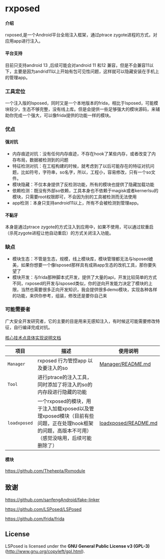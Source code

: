 # rxposed

#### 介绍
rxposed,是一个Android平台全局注入框架，通过ptrace zygote进程的方式，对应用app进行注入。


#### 平台支持
目前只支持android 13 ,后续可能会对android 11 和12 兼容，但是不会兼容11以下，主要是因为andrid11以上开始有包可见性问题，这样就可以隐藏安装在手机上的管理app。

### 工具定位
一个注入版的lsposed，同时又是一个本地版本的frida，相比于lsposed，可能模块较少，生态不够完整，没有线上库。但是会提供一些足够强大的模块源码，来辅助你完成一个强大，可以像frida提供的功能一样的模块。



### 优点

#### 强对抗

+ 内存痕迹对抗：没有任何内存痕迹，不存在hook了某些内存，或者改变了内存布局，数据被检测到的问题
+ 特征检测对抗：在工程构建的时候，就考虑到了以后可能存在的特征对抗问题，比如符号，字符串，so名字，所以，工程小，容易修改，只有一个so文件。
+ 模块隐藏：不仅本身提供了反检测功能，所有的模块也提供了隐藏加载功能
+ 依赖检测：既没有外部so依赖，工具本身也不依赖于magisk或者kernerlsu的模块，只需要root权限即可，不会因为别的工具被检测而无法使用
+ app检测：本身只支持android11以上，所有不会被检测到管理app。

#### 不黏牙

本身是通过ptrace zygote的方式注入到应用中，如果不使用，可以通过软重启（杀死zygote进程让他自动重启）的方式关闭注入功能。

### 缺点

+ 模块生态：不管是生态，规模，线上模块库，模块管理都无法与lsposed媲美，如果你想要一个像lsposed那样具有成熟app生态的改机工具，那你要失望了
+ 模块开发：与frida那种脚本式开发，提供了大量的api，开发比较简单的方式不同，rxposed的开发与lsposed类似，你的逆向开发能力决定了模块的上限，当然也需要很多正向开发知识，我会提供很多demo模块，实现各种各样的功能，来供你参考，组装，修改还是要你自己来




### 可能需要者

广大安全开发研究者，它的主要的目是用来无感知注入，有时候这可能需要修改特征，自行编译完成对抗。



[核心技术点具体实现说明文档](/document/android10.md)

| 项目         | 描述                                                                 | 使用说明                                           |
|------------|--------------------------------------------------------------------|------------------------------------------------|
| `Manager`  | rxposed 行为管控app 以及要注入的so                                  | [Manager/README.md](/document/instructions.md) |
| `Tool`     | 进行ptrace的注入工具，同时添加了将注入的so的内存段进行隐藏的功能       |                                                |
| `loadxposed` | 一个rxposed的模块，用于注入加载xposed以及管理xposed模块（目前有些问题，正在处理hook框架的问题，高版本不可用）（感觉没啥用，后续可能删除了） | [loadxposed/README.md](/loadxposed/README.md)  |



#### 模块
https://github.com/Thehepta/Rxmodule


## 致谢
https://github.com/sanfengAndroid/fake-linker

https://github.com/LSPosed/LSPosed

https://github.com/frida/frida



## License

LSPosed is licensed under the **GNU General Public License v3 (GPL-3)** (http://www.gnu.org/copyleft/gpl.html).
